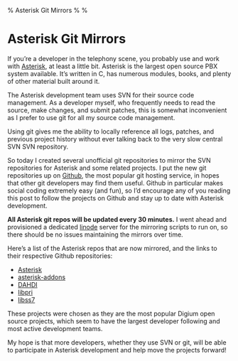 % Asterisk Git Mirrors
%
%

# Asterisk Git Mirrors

If you’re a developer in the telephony scene, you probably use and work with
[Asterisk][], at least a little bit. Asterisk is the largest open source PBX
system available. It’s written in C, has numerous modules, books, and plenty of
other material built around it.

The Asterisk development team uses SVN for their source code management. As a
developer myself, who frequently needs to read the source, make changes, and
submit patches, this is somewhat inconvenient as I prefer to use git for all my
source code management.

Using git gives me the ability to locally reference all logs, patches, and
previous project history without ever talking back to the very slow central SVN
SVN repository.

So today I created several unofficial git repositories to mirror the SVN
repositories for Asterisk and some related projects. I put the new git
repositories up on [Github][], the most popular git hosting service, in hopes
that other git developers may find them useful. Github in particular makes
social coding extremely easy (and fun), so I’d encourage any of you reading this
post to follow the projects on Github and stay up to date with Asterisk
development.

**All Asterisk git repos will be updated every 30 minutes.** I went ahead and
provisioned a dedicated [linode][] server for the mirroring scripts to run on,
so there should be no issues maintaining the mirrors over time.

Here’s a list of the Asterisk repos that are now mirrored, and the links to
their respective Github repositories:

-   [Asterisk][1]
-   [asterisk-addons][]
-   [DAHDI][]
-   [libpri][]
-   [libss7][]

These projects were chosen as they are the most popular Digium open source
projects, which seem to have the largest developer following and most active
development teams.

My hope is that more developers, whether they use SVN or git, will be able to
participate in Asterisk development and help move the projects forward!

  [Asterisk]: http://www.asterisk.org/
  [Github]: https://github.com/
  [linode]: http://www.linode.com/?r=b35609c0093d8d027dc678ee6169b3cd78118be1
  [1]: http://github.com/comradeb14ck/asterisk
  [asterisk-addons]: http://github.com/comradeb14ck/asterisk-addons
  [DAHDI]: http://github.com/comradeb14ck/dahdi
  [libpri]: http://github.com/comradeb14ck/libpri
  [libss7]: http://github.com/comradeb14ck/libss7
